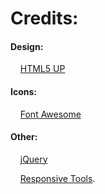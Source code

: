 # Credits:

#### Design:
&nbsp;&nbsp;&nbsp;&nbsp;[HTML5 UP](https://html5up.net)

#### Icons:
&nbsp;&nbsp;&nbsp;&nbsp;[Font Awesome](https://fontawesome.com/)

#### Other:
&nbsp;&nbsp;&nbsp;&nbsp;[jQuery](https://jquery.com/)

&nbsp;&nbsp;&nbsp;&nbsp;[Responsive Tools](https://github.com/ajlkn/responsive-tools).
